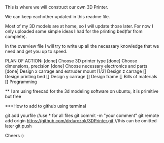 This is where we will construct our own 3D Printer.

We can keep eachother updated in this readme file. 

Most of my 3D models are at home, so I will update those later. For now I only 
uploaded some simple ideas I had for the printing bed(far from complete). 

In the overview file I will try to write up all the necessary knowledge that we need
and get you up to speed.

PLAN OF ACTION:
[done]		Choose 3D printer type
[done]		Choose dimensions, precision
[done]		Choose necessary electronics and parts
[done]		Design x carrage and extruder mount
[1/2]		Design z carrage
[]			Design printing bed
[]			Design y carrage
[]			Design frame
[]			Bills of materials
[]			Programming


** I am using freecad for the 3d modeling software on ubuntu, it is primitive but free

***How to add to github using terminal

git add yourfile				//use * for all files
git commit -m "your comment"
git remote add origin https://github.com/drdurczok/3DPrinter.git			//this can be omitted later
git push




 Cheers  :)